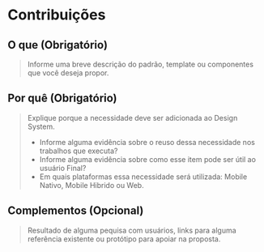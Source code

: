 # Contribuições

<!--
Caso precise mudar algo ou propor algo novo para Design System, antes disso dê uma olhada nas documentações, conheça os componentes disponíveis e padrões existentes, caso não tenha encontrado o componente ou padrão, avalie a lista de backlogs disponível no repositório do https://git.serpro.gov.br/dsgov.br/dsgov.br-backlogs, importante ressaltar que a prioridade será definida pelo grau de reuso e usuários que necessitam da mesma, caso ela não esteja na listagem dos itens de backlog poderá abrir uma nova solicitação.

Se você precisar de ajuda para abrir a issue, conte com o apoio da equipe do Design System através do email: <lista-dsgov@grupos.serpro.gov.br>
-->

## O que (Obrigatório)

> Informe uma breve descrição do padrão, template ou componentes que você deseja propor.

## Por quê (Obrigatório)

> Explique porque a necessidade deve ser adicionada ao Design System.
>
> -   Informe alguma evidência sobre o reuso dessa necessidade nos trabalhos que executa?
> -   Informe alguma evidência sobre como esse item pode ser útil ao usuário Final?
> -   Em quais plataformas essa necessidade será utilizada: Mobile Nativo, Mobile Hibrido ou Web.

## Complementos (Opcional)

> Resultado de alguma pequisa com usuários, links para alguma referência existente ou protótipo para apoiar na proposta.
